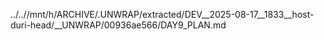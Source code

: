 ../..//mnt/h/ARCHIVE/.UNWRAP/extracted/DEV__2025-08-17__1833__host-duri-head/__UNWRAP/00936ae566/DAY9_PLAN.md